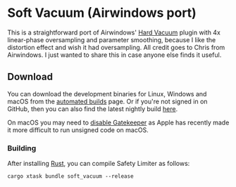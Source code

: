 # Soft Vacuum (Airwindows port)

This is a straightforward port of Airwindows' [Hard
Vacuum](https://www.airwindows.com/hard-vacuum-vst/) plugin with 4x linear-phase
oversampling and parameter smoothing, because I like the distortion effect and
wish it had oversampling. All credit goes to Chris from Airwindows. I just
wanted to share this in case anyone else finds it useful.

## Download

You can download the development binaries for Linux, Windows and macOS from the
[automated
builds](https://github.com/robbert-vdh/nih-plug/actions/workflows/build.yml?query=branch%3Amaster)
page. Or if you're not signed in on GitHub, then you can also find the latest nightly
build [here](https://nightly.link/robbert-vdh/nih-plug/workflows/build/master).

On macOS you may need to [disable
Gatekeeper](https://disable-gatekeeper.github.io/) as Apple has recently made it
more difficult to run unsigned code on macOS.

### Building

After installing [Rust](https://rustup.rs/), you can compile Safety Limiter as
follows:

```shell
cargo xtask bundle soft_vacuum --release
```
